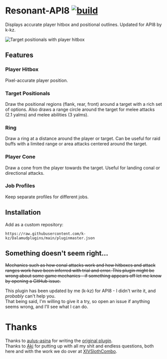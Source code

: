 # Resonant-API8 [![build](https://github.com/k-kz/Resonant-API8/actions/workflows/build.yml/badge.svg)](https://github.com/k-kz/Resonant-API8/actions/workflows/build.yml)
Displays accurate player hitbox and positional outlines. Updated for API8 by k-kz.

![Target positionals with player hitbox](/repo/positionals.png)
## Features
### Player Hitbox
Pixel-accurate player position.
### Target Positionals
Draw the positional regions (flank, rear, front) around a target with a rich set of options. Also draws a range circle around the target for melee attacks (2.1 yalms) and melee abilities (3 yalms).
### Ring
Draw a ring at a distance around the player or target. Can be useful for raid buffs with a limited range or area attacks centered around the target.
### Player Cone
Draw a cone from the player towards the target. Useful for landing conal or directional attacks.
### Job Profiles
Keep separate profiles for different jobs.

## Installation
Add as a custom repository:
```
https://raw.githubusercontent.com/k-kz/Dalamudplugins/main/pluginmaster.json
```

## Something doesn't seem right...
~~Mechanics such as how conal attacks work and how hitboxes and attack ranges work
have been inferred with trial and error. This plugin might be wrong about some
game mechanics - if something appears off let me know by opening a GitHub issue.~~

This plugin has been updated by me (k-kz) for API8 - I didn't write it, and _probably_ can't help you. <br>
That being said, I'm willing to give it a try, so open an issue if anything seems wrong, and I'll see what I can do.

# Thanks

Thanks to [aulus-asina](https://github.com/aulus-asina/) for writing the [original plugin](https://github.com/aulus-asina/resonant). <br>
Thanks to [Aki](https://github.com/Nik-Potokar/) for putting up with all my shit and endless questions, both here and with the work we do over at [XIVSlothCombo](https://github.com/Nik-Potokar/XIVSlothCombo).
